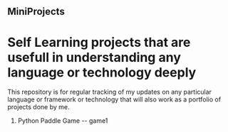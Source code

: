 ## MiniProjects
# Self Learning projects that are usefull in understanding any language or technology deeply

This repository is for regular tracking of my updates on any particular language or framework or technology that will also work as a portfolio of projects done by me.

1. Python Paddle Game -- game1
